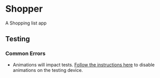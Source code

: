 # Shopper
A Shopping list app

## Testing
### Common Errors
* Animations will impact tests. [Follow the instructions here](https://developer.android.com/studio/debug/dev-options.html) to disable animations on the testing device.
